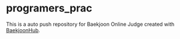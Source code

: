 # programers_prac
This is a auto push repository for Baekjoon Online Judge created with [BaekjoonHub](https://github.com/BaekjoonHub/BaekjoonHub).
